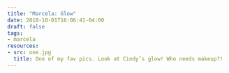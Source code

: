 ```yaml
---
title: "Marcela: Glow"
date: 2018-10-01T16:06:41-04:00
draft: false
tags:
- marcela
resources:
- src: one.jpg
  title: One of my fav pics. Look at Cindy’s glow! Who needs makeup?!
---
```

